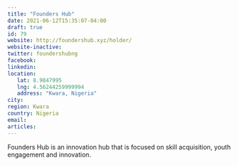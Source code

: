 ```yaml
---
title: "Founders Hub"
date: 2021-06-12T15:35:07-04:00
draft: true
id: 79
website: http://foundershub.xyz/holder/
website-inactive: 
twitter: foundershubng
facebook: 
linkedin: 
location: 
   lat: 8.9847995
   lng: 4.56244259999994
   address: "Kwara, Nigeria"
city: 
region: Kwara
country: Nigeria
email: 
articles:
---
```

Founders Hub is an innovation hub that is focused on skill acquisition, youth engagement and innovation.
